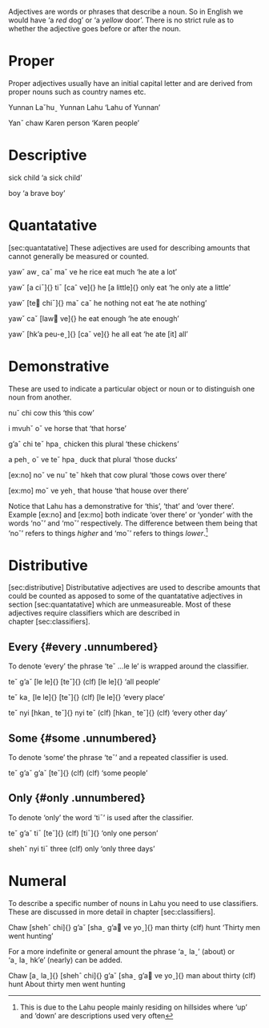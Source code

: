 Adjectives are words or phrases that describe a noun. So in English we
would have ‘a *red* dog’ or ‘a *yellow* door’. There is no strict rule
as to whether the adjective goes before or after the noun.

# Proper

Proper adjectives usually have an initial capital letter and are derived
from proper nouns such as country names etc.

Yunnan Laˇhuˍ Yunnan Lahu ‘Lahu of Yunnan’

Yanˇ chaw Karen person ‘Karen people’

# Descriptive

sick child ‘a sick child’

boy ‘a brave boy’

# Quantatative

\[sec:quantatative\] These adjectives are used for describing amounts
that cannot generally be measured or counted.

yawˇ awˬ caˇ maˇ ve he rice eat much ‘he ate a lot’

yawˇ [a ciˉ]{} tiˉ [caˆ ve]{} he [a little]{} only eat ‘he only ate a
little’

yawˇ [te chiˉ]{} maˇ caˇ he nothing not eat ‘he ate nothing’

yawˇ caˇ [law ve]{} he eat enough ‘he ate enough’

yawˇ [hk’a peu-eˬ]{} [caˇ ve]{} he all eat ‘he ate \[it\] all’

# Demonstrative

These are used to indicate a particular object or noun or to distinguish
one noun from another.

nuˇ chi cow this ‘this cow’

i mvuhˇ oˇ ve horse that ‘that horse’

g’aˆ chi teˇ hpaˍ chicken this plural ‘these chickens’

a pehˬ oˇ ve teˇ hpaˍ duck that plural ‘those ducks’

\[ex:no\] noˇ ve nuˇ teˇ hkeh that cow plural ‘those cows over there’

\[ex:mo\] moˇ ve yehˬ that house ‘that house over there’

Notice that Lahu has a demonstrative for ‘this’, ‘that’ and ‘over
there’. Example \[ex:no\] and \[ex:mo\] both indicate ‘over there’ or
‘yonder’ with the words ‘noˇ’ and ‘moˇ’ respectively. The difference
between them being that ‘noˇ’ refers to things *higher* and ‘moˇ’ refers
to things *lower*.[^1]

# Distributive

\[sec:distributive\] Distributative adjectives are used to describe
amounts that could be counted as apposed to some of the quantatative
adjectives in section \[sec:quantatative\] which are unmeasureable. Most
of these adjectives require classifiers which are described in
chapter \[sec:classifiers\].

## Every {#every .unnumbered}

To denote ‘every’ the phrase ‘teˇ …le le’ is wrapped around the
classifier.

teˇ g’aˇ [le le]{} [teˇ]{} (clf) [le le]{} ‘all people’

teˇ kaˬ [le le]{} [teˇ]{} (clf) [le le]{} ‘every place’

teˇ nyi [hkanˍ teˇ]{} nyi teˇ (clf) [hkanˍ teˇ]{} (clf) ‘every other
day’

## Some {#some .unnumbered}

To denote ‘some’ the phrase ‘teˇ’ and a repeated classifier is used.

teˇ g’aˇ g’aˇ [teˇ]{} (clf) (clf) ‘some people’

## Only {#only .unnumbered}

To denote ‘only’ the word ‘tiˉ’ is used after the classifier.

teˇ g’aˇ tiˉ [teˇ]{} (clf) [tiˉ]{} ‘only one person’

shehˆ nyi tiˉ three (clf) only ‘only three days’

# Numeral

To describe a specific number of nouns in Lahu you need to use
classifiers. These are discussed in more detail in
chapter \[sec:classifiers\].

Chaw [shehˆ chi]{} g’aˇ [shaˍ g’a ve yoˬ]{} man thirty (clf) hunt
‘Thirty men went hunting’

For a more indefinite or general amount the phrase ‘aˬ laˬ’ (about) or
‘aˬ laˬ hk’e’ (nearly) can be added.

Chaw [aˬ laˬ]{} [shehˆ chi]{} g’aˇ [shaˍ g’a ve yoˬ]{} man about thirty
(clf) hunt About thirty men went hunting

[^1]: This is due to the Lahu people mainly residing on hillsides where
    ‘up’ and ‘down’ are descriptions used very often
